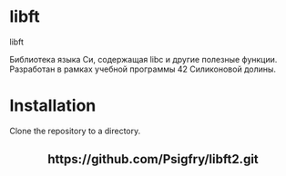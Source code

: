 # libft
libft

Библиотека языка Си, содержащая libc и другие полезные функции. Разработан в рамках учебной программы 42 Силиконовой долины.

# Installation
Clone the repository to a directory.
<h2 align="center"> https://github.com/Psigfry/libft2.git </h2>
